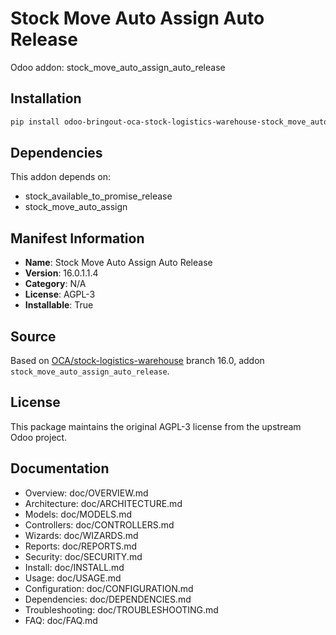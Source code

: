 # Stock Move Auto Assign Auto Release

Odoo addon: stock_move_auto_assign_auto_release

## Installation

```bash
pip install odoo-bringout-oca-stock-logistics-warehouse-stock_move_auto_assign_auto_release
```

## Dependencies

This addon depends on:
- stock_available_to_promise_release
- stock_move_auto_assign

## Manifest Information

- **Name**: Stock Move Auto Assign Auto Release
- **Version**: 16.0.1.1.4
- **Category**: N/A
- **License**: AGPL-3
- **Installable**: True

## Source

Based on [OCA/stock-logistics-warehouse](https://github.com/OCA/stock-logistics-warehouse) branch 16.0, addon `stock_move_auto_assign_auto_release`.

## License

This package maintains the original AGPL-3 license from the upstream Odoo project.

## Documentation

- Overview: doc/OVERVIEW.md
- Architecture: doc/ARCHITECTURE.md
- Models: doc/MODELS.md
- Controllers: doc/CONTROLLERS.md
- Wizards: doc/WIZARDS.md
- Reports: doc/REPORTS.md
- Security: doc/SECURITY.md
- Install: doc/INSTALL.md
- Usage: doc/USAGE.md
- Configuration: doc/CONFIGURATION.md
- Dependencies: doc/DEPENDENCIES.md
- Troubleshooting: doc/TROUBLESHOOTING.md
- FAQ: doc/FAQ.md
